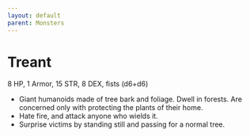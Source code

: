 ```yaml
---
layout: default
parent: Monsters
---
```

# Treant

8 HP, 1 Armor, 15 STR, 8 DEX, fists (d6+d6)

-   Giant humanoids made of tree bark and foliage. Dwell in forests. Are
    concerned only with protecting the plants of their home.
-   Hate fire, and attack anyone who wields it.
-   Surprise victims by standing still and passing for a normal tree.

